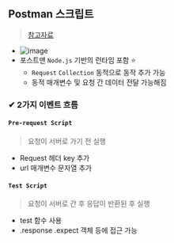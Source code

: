 ## Postman 스크립트
> [참고자료](https://inpa.tistory.com/entry/POSTMAN-%F0%9F%92%BD-%ED%85%8C%EC%8A%A4%ED%8A%B8-%EC%8A%A4%ED%81%AC%EB%A6%BD%ED%8A%B8-%EC%9E%91%EC%84%B1%ED%95%98%EA%B8%B0)
- ![image](https://user-images.githubusercontent.com/61215550/231934948-ddd3d783-0457-498d-8121-df28b40e2360.png)
- 포스트맨 `Node.js` 기반의 런타임 포함 ⭐
  - `Request` `Collection` 동적으로 동작 추가 가능
  - 동적 매개변수 및 요청 간 데이터 전달 가능해짐
### ✔ 2가지 이벤트 흐름
#### `Pre-request Script`
> 요청이 서버로 가기 전 실행
- Request 헤더 key 추가
- url 매개변수 문자열 추가
#### `Test Script`
> 요청이 서버로 간 후 응답이 반환된 후 실행
- test 함수 사용
- .response .expect 객체 등에 접근 가능


